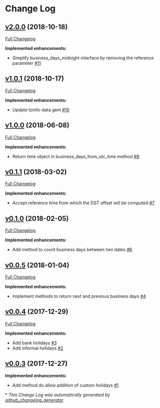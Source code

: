 # Change Log

## [v2.0.0](https://github.com/cloudwalkio/business-days/tree/v2.0.0) (2018-10-18)
[Full Changelog](https://github.com/cloudwalkio/business-days/compare/v1.0.1...v2.0.0)

**Implemented enhancements:**

- Simplify business\_days\_midnight interface by removing the reference parameter [\#11](https://github.com/cloudwalkio/business-days/issues/11)

## [v1.0.1](https://github.com/cloudwalkio/business-days/tree/v1.0.1) (2018-10-17)
[Full Changelog](https://github.com/cloudwalkio/business-days/compare/v1.0.0...v1.0.1)

**Implemented enhancements:**

- Update tzinfo-data gem [\#10](https://github.com/cloudwalkio/business-days/issues/10)

## [v1.0.0](https://github.com/cloudwalkio/business-days/tree/v1.0.0) (2018-06-08)
[Full Changelog](https://github.com/cloudwalkio/business-days/compare/v0.1.1...v1.0.0)

**Implemented enhancements:**

- Return time object in business\_days\_from\_utc\_time method [\#8](https://github.com/cloudwalkio/business-days/issues/8)

## [v0.1.1](https://github.com/cloudwalkio/business-days/tree/v0.1.1) (2018-03-02)
[Full Changelog](https://github.com/cloudwalkio/business-days/compare/v0.1.0...v0.1.1)

**Implemented enhancements:**

- Accept reference time from which the DST offset will be computed [\#7](https://github.com/cloudwalkio/business-days/issues/7)

## [v0.1.0](https://github.com/cloudwalkio/business-days/tree/v0.1.0) (2018-02-05)
[Full Changelog](https://github.com/cloudwalkio/business-days/compare/v0.0.5...v0.1.0)

**Implemented enhancements:**

- Add method to count business days between two dates [\#6](https://github.com/cloudwalkio/business-days/issues/6)

## [v0.0.5](https://github.com/cloudwalkio/business-days/tree/v0.0.5) (2018-01-04)
[Full Changelog](https://github.com/cloudwalkio/business-days/compare/v0.0.4...v0.0.5)

**Implemented enhancements:**

- Implement methods to return next and previous business days [\#4](https://github.com/cloudwalkio/business-days/issues/4)

## [v0.0.4](https://github.com/cloudwalkio/business-days/tree/v0.0.4) (2017-12-29)
[Full Changelog](https://github.com/cloudwalkio/business-days/compare/v0.0.3...v0.0.4)

**Implemented enhancements:**

- Add bank holidays [\#3](https://github.com/cloudwalkio/business-days/issues/3)
- Add informal holidays [\#2](https://github.com/cloudwalkio/business-days/issues/2)

## [v0.0.3](https://github.com/cloudwalkio/business-days/tree/v0.0.3) (2017-12-27)
**Implemented enhancements:**

- Add method do allow addition of custom holidays [\#1](https://github.com/cloudwalkio/business-days/issues/1)



\* *This Change Log was automatically generated by [github_changelog_generator](https://github.com/skywinder/Github-Changelog-Generator)*
